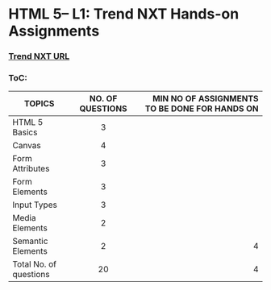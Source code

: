 # HTML 5– L1: Trend NXT Hands-on Assignments

### [Trend NXT URL](https://wipro365.sharepoint.com/sites/ku-practice4113/Pages/Learning%20Contents/HTML%205%20L1.aspx)
### ToC:

| TOPICS                 | NO. OF QUESTIONS  | MIN NO OF ASSIGNMENTS TO BE DONE FOR HANDS ON  |
| ---------------------- |:-----------------:| ----------------------------------------------:|
| HTML 5 Basics          | 3                 |                                                |
| Canvas                 | 4                 |                                                |
| Form Attributes        | 3                 |                                                |
| Form Elements          | 3                 |                                                |
| Input Types            | 3                 |                                                |
| Media Elements         | 2                 |                                                |
| Semantic Elements      | 2                 |                                              4 |
| Total No. of questions | 20                |                                              4 |